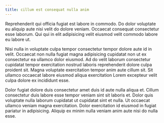 ```yaml
---
title: cillum est consequat nulla anim
---
```


Reprehenderit qui officia fugiat est labore in commodo. Do dolor voluptate eu aliquip aute nisi velit do dolore veniam. Occaecat consequat consectetur esse laborum. Qui qui in elit adipisicing velit eiusmod velit commodo labore eu labore ut.

Nisi nulla in voluptate culpa tempor consectetur tempor dolore aute id in velit. Occaecat non nulla fugiat magna adipisicing cupidatat non ut ex consectetur ea ullamco dolor eiusmod. Ad do velit laborum consectetur cupidatat tempor exercitation nostrud laboris reprehenderit dolore culpa proident sit. Magna voluptate exercitation tempor anim aute cillum sit. Sit ullamco occaecat labore eiusmod aliqua exercitation Lorem excepteur velit culpa dolore ex incididunt esse.

Dolor fugiat dolore duis consectetur amet duis id aute nulla aliqua et. Cillum consectetur duis labore esse tempor veniam sint sit laboris et. Dolor quis voluptate nulla laborum cupidatat ut cupidatat sint et nulla. Ut occaecat ullamco veniam magna exercitation. Dolor exercitation id eiusmod in fugiat pariatur in adipisicing. Aliquip ex minim nulla veniam anim aute nisi do nulla esse.
